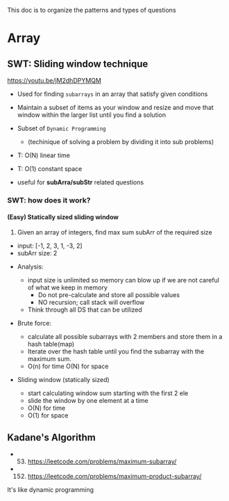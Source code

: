 This doc is to organize the patterns and types of questions

# Array

## SWT: Sliding window technique

https://youtu.be/jM2dhDPYMQM

- Used for finding `subarrays` in an array that satisfy given conditions
- Maintain a subset of items as your window and resize and move that window within the larger list until you find a solution
- Subset of `Dynamic Programming` 
   - (techinique of solving a problem by dividing it into sub problems)
- T: O(N) linear time
- T: O(1) constant space

- useful for **subArra/subStr** related questions

### SWT: how does it work?
#### (Easy) Statically sized sliding window
1. Given an array of integers, find max sum subArr of the required size
- input: [-1, 2, 3, 1, -3, 2]
- subArr size: 2

+ Analysis:
   * input size is unlimited so memory can blow up if we are not careful of what we keep in memory
      * Do not pre-calculate and store all possible values
      * NO recursion; call stack will overflow
   * Think through all DS that can be utilized

+ Brute force:
   - calculate all possible subarrays with 2 members and store them in a hash table(map)
   - Iterate over the hash table until you find the subarray with the maximum sum.
   - O(n) for time O(N) for space

+ Sliding window (statically sized)
   - start calculating window sum starting with the first 2 ele
   - slide the window by one element at a time
   - O(N) for time
   - O(1) for space

## Kadane's Algorithm
* 53. https://leetcode.com/problems/maximum-subarray/
* 152. https://leetcode.com/problems/maximum-product-subarray/

It's like dynamic programming
